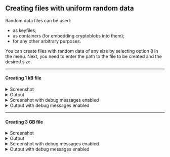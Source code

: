 
## Creating files with uniform random data

Random data files can be used:

- as keyfiles;
- as containers (for embedding cryptoblobs into them);
- for any other arbitrary purposes.

You can create files with random data of any size by selecting option 8 in the menu. Next, you need to enter the path to the file to be created and the desired size.

---

#### Creating 1 kB file

<details>
<summary>Screenshot</summary>

![Screenshot](https://i.imgur.com/gVMPCKz.png)
</details>

<details>
<summary>Output</summary>

```
$ tird

                       MENU
    ———————————————————————————————————————————
    0. Exit              1. Info
    2. Encrypt           3. Decrypt
    4. Embed             5. Extract
    6. Encrypt & embed   7. Extract & decrypt
    8. Create w/ random  9. Overwrite w/ random
    ———————————————————————————————————————————
[01] Select an option [0-9]: 8
I: action #8: create a file with random bytes
[07] Output file: 1kB
I: path: "1kB"
[14] Output file size in bytes: 1000
I: size: 1000 B
I: writing data...
I: written 1000 B, 100.0% in 0.0s, avg 22.4 MiB/s
I: action is completed

                       MENU
    ———————————————————————————————————————————
    0. Exit              1. Info
    2. Encrypt           3. Decrypt
    4. Embed             5. Extract
    6. Encrypt & embed   7. Extract & decrypt
    8. Create w/ random  9. Overwrite w/ random
    ———————————————————————————————————————————
[01] Select an option [0-9]:
```
</details>

<details>
<summary>Screenshot with debug messages enabled</summary>

![Screenshot](https://i.imgur.com/fUkUQGd.png)
</details>

<details>
<summary>Output with debug messages enabled</summary>

```
$ tird -d
W: debug messages enabled!

                       MENU
    ———————————————————————————————————————————
    0. Exit              1. Info
    2. Encrypt           3. Decrypt
    4. Embed             5. Extract
    6. Encrypt & embed   7. Extract & decrypt
    8. Create w/ random  9. Overwrite w/ random
    ———————————————————————————————————————————
[01] Select an option [0-9]: 8
I: action #8: create a file with random bytes
[07] Output file: 1kB
D: real path: "/home/user/1kB"
D: opening file "1kB" in mode "wb"
D: opened file (object): <_io.BufferedWriter name='1kB'>
I: path: "1kB"
[14] Output file size in bytes: 1000
I: size: 1000 B
I: writing data...
I: written 1000 B, 100.0% in 0.0s, avg 16.3 MiB/s
D: closing <_io.BufferedWriter name='1kB'>
D: <_io.BufferedWriter name='1kB'> closed
I: action is completed

                       MENU
    ———————————————————————————————————————————
    0. Exit              1. Info
    2. Encrypt           3. Decrypt
    4. Embed             5. Extract
    6. Encrypt & embed   7. Extract & decrypt
    8. Create w/ random  9. Overwrite w/ random
    ———————————————————————————————————————————
[01] Select an option [0-9]:
```
</details>


---







#### Creating 3 GB file

<details>
<summary>Screenshot</summary>

![Screenshot](https://i.imgur.com/PAJQxdi.png)
</details>

<details>
<summary>Output</summary>

```
$ tird

                       MENU
    ———————————————————————————————————————————
    0. Exit              1. Info
    2. Encrypt           3. Decrypt
    4. Embed             5. Extract
    6. Encrypt & embed   7. Extract & decrypt
    8. Create w/ random  9. Overwrite w/ random
    ———————————————————————————————————————————
[01] Select an option [0-9]: 8
I: action #8: create a file with random bytes
[07] Output file: 3GB
I: path: "3GB"
[14] Output file size in bytes: 3000000000
I: size: 3000000000 B, 2.8 GiB
I: writing data...
I: written 1540096000 B, 1.4 GiB, 51.3% in 5.0s, avg 293.7 MiB/s
I: written 2742026240 B, 2.6 GiB, 91.4% in 10.0s, avg 261.5 MiB/s
I: written 3000000000 B, 2.8 GiB, 100.0% in 12.3s, avg 233.1 MiB/s
I: action is completed

                       MENU
    ———————————————————————————————————————————
    0. Exit              1. Info
    2. Encrypt           3. Decrypt
    4. Embed             5. Extract
    6. Encrypt & embed   7. Extract & decrypt
    8. Create w/ random  9. Overwrite w/ random
    ———————————————————————————————————————————
[01] Select an option [0-9]:
```
</details>

<details>
<summary>Screenshot with debug messages enabled</summary>

![Screenshot](https://i.imgur.com/Gc2LGkT.png)
</details>

<details>
<summary>Output with debug messages enabled</summary>

```
$ tird -d
W: debug messages enabled!

                       MENU
    ———————————————————————————————————————————
    0. Exit              1. Info
    2. Encrypt           3. Decrypt
    4. Embed             5. Extract
    6. Encrypt & embed   7. Extract & decrypt
    8. Create w/ random  9. Overwrite w/ random
    ———————————————————————————————————————————
[01] Select an option [0-9]: 8
I: action #8: create a file with random bytes
[07] Output file: 3GB
D: real path: "/home/user/3GB"
D: opening file "3GB" in mode "wb"
D: opened file (object): <_io.BufferedWriter name='3GB'>
I: path: "3GB"
[14] Output file size in bytes: 3000000000
I: size: 3000000000 B, 2.8 GiB
I: writing data...
I: written 1503133696 B, 1.4 GiB, 50.1% in 5.0s, avg 286.7 MiB/s
I: written 2649096192 B, 2.5 GiB, 88.3% in 10.0s, avg 252.6 MiB/s
I: written 3000000000 B, 2.8 GiB, 100.0% in 12.7s, avg 225.6 MiB/s
D: closing <_io.BufferedWriter name='3GB'>
D: <_io.BufferedWriter name='3GB'> closed
I: action is completed

                       MENU
    ———————————————————————————————————————————
    0. Exit              1. Info
    2. Encrypt           3. Decrypt
    4. Embed             5. Extract
    6. Encrypt & embed   7. Extract & decrypt
    8. Create w/ random  9. Overwrite w/ random
    ———————————————————————————————————————————
[01] Select an option [0-9]:
```
</details>
